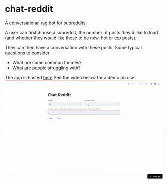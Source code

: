 # chat-reddit
A conversational rag bot for subreddits.

A user can firstchoose a subreddit, the number of posts they'd like to load (and whether they would like these to be new, hot or top posts).

They can then have a conversation with these posts. Some typical questions to consider.
- What are some common themes?
- What are people struggling with? 

The app is hosted [here](https://chattoreddit.streamlit.app/)
See the video below for a demo on use
![App Demo](demo/chat-with-reddit.gif)
